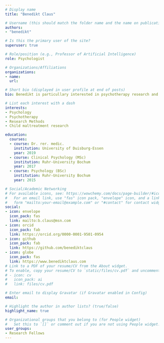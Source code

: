 ```yaml
---
# Display name
title: "Benedikt Claus"

# Username (this should match the folder name and the name on publications)
authors:
- "benedikt"

# Is this the primary user of the site?
superuser: true

# Role/position (e.g., Professor of Artificial Intelligence)
role: Psychologist

# Organizations/Affiliations
organizations:
- name:
  url:

# Short bio (displayed in user profile at end of posts)
bio: Benedikt is particullary interested in psychotherapy research and research methods.

# List each interest with a dash
interests:
- Psychology 
- Psychotherapy
- Research Methods
- Child maltreatment research

education:
  courses:
  - course: Dr. rer. medic.
    institution: University of Duisburg-Essen
    year: 2019
  - course: Clinical Psychology (MSc)
    institution: Ruhr-University Bochum
    year: 2017
  - course: Psychology (BSc)
    institution: Ruhr-University Bochum
    year: 2015

# Social/Academic Networking
# For available icons, see: https://wowchemy.com/docs/page-builder/#icons
#   For an email link, use "fas" icon pack, "envelope" icon, and a link in the
#   form "mailto:your-email@example.com" or "#contact" for contact widget.
social:
- icon: envelope
  icon_pack: fas
  link: mailto:b.claus@msn.com
- icon: orcid
  icon_pack: fab
  link: https://orcid.org/0000-0001-9501-0954
- icon: github
  icon_pack: fab
  link: https://github.com/benediktclaus
- icon: globe
  icon_pack: fas
  link: https://www.benediktclaus.com
# Link to a PDF of your resume/CV from the About widget.
# To enable, copy your resume/CV to `static/files/cv.pdf` and uncomment the lines below.
# - icon: cv
#   icon_pack: ai
#   link: files/cv.pdf

# Enter email to display Gravatar (if Gravatar enabled in Config)
email: 

# Highlight the author in author lists? (true/false)
highlight_name: true

# Organizational groups that you belong to (for People widget)
#   Set this to `[]` or comment out if you are not using People widget.
user_groups:
- Research Fellows
---
```

